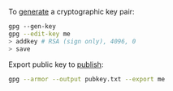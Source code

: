 To [generate](https://alexcabal.com/creating-the-perfect-gpg-keypair/) a cryptographic key pair:

```bash
gpg ‐‐gen-key
gpg --edit-key me
> addkey # RSA (sign only), 4096, 0
> save
```

Export public key to [publish](http://www.gushi.org/make-dns-cert/HOWTO.html):

```bash
gpg --armor --output pubkey.txt --export me
```
